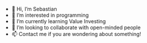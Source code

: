- 👋 Hi, I’m Sebastian
- 👀 I’m interested in programming
- 🌱 I’m currently learning Value Investing
- 🧠 I’m looking to collaborate with open-minded people
- 📫 Contact me if you are wondering about something!

